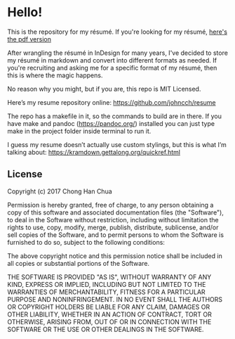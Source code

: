 # Hello!

This is the repository for my résumé. If you're looking for my résumé, [here's the pdf version](https://github.com/johncch/resume/blob/master/output/resume.pdf)

After wrangling the résumé in InDesign for many years, I've decided to store my résumé in markdown and convert into different formats as needed. If you're recruiting and asking me for a specific format of my résumé, then this is where the magic happens.

No reason why you might, but if you are, this repo is MIT Licensed.

Here’s my resume repository online: https://github.com/johncch/resume

The repo has a makefile in it, so the commands to build are in there. If you have make and pandoc (https://pandoc.org/) installed you can just type make in the project folder inside terminal to run it.

I guess my resume doesn’t actually use custom stylings, but this is what I’m talking about: https://kramdown.gettalong.org/quickref.html

## License

Copyright (c) 2017 Chong Han Chua

Permission is hereby granted, free of charge, to any person obtaining a copy
of this software and associated documentation files (the "Software"), to deal
in the Software without restriction, including without limitation the rights
to use, copy, modify, merge, publish, distribute, sublicense, and/or sell
copies of the Software, and to permit persons to whom the Software is
furnished to do so, subject to the following conditions:

The above copyright notice and this permission notice shall be included in all
copies or substantial portions of the Software.

THE SOFTWARE IS PROVIDED "AS IS", WITHOUT WARRANTY OF ANY KIND, EXPRESS OR
IMPLIED, INCLUDING BUT NOT LIMITED TO THE WARRANTIES OF MERCHANTABILITY,
FITNESS FOR A PARTICULAR PURPOSE AND NONINFRINGEMENT. IN NO EVENT SHALL THE
AUTHORS OR COPYRIGHT HOLDERS BE LIABLE FOR ANY CLAIM, DAMAGES OR OTHER
LIABILITY, WHETHER IN AN ACTION OF CONTRACT, TORT OR OTHERWISE, ARISING FROM,
OUT OF OR IN CONNECTION WITH THE SOFTWARE OR THE USE OR OTHER DEALINGS IN THE
SOFTWARE.
